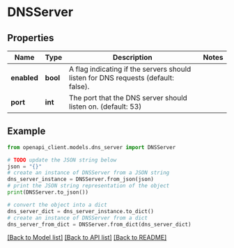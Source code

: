 # DNSServer


## Properties

Name | Type | Description | Notes
------------ | ------------- | ------------- | -------------
**enabled** | **bool** | A flag indicating if the servers should listen for DNS requests (default: false). | 
**port** | **int** | The port that the DNS server should listen on. (default: 53) | 

## Example

```python
from openapi_client.models.dns_server import DNSServer

# TODO update the JSON string below
json = "{}"
# create an instance of DNSServer from a JSON string
dns_server_instance = DNSServer.from_json(json)
# print the JSON string representation of the object
print(DNSServer.to_json())

# convert the object into a dict
dns_server_dict = dns_server_instance.to_dict()
# create an instance of DNSServer from a dict
dns_server_from_dict = DNSServer.from_dict(dns_server_dict)
```
[[Back to Model list]](../README.md#documentation-for-models) [[Back to API list]](../README.md#documentation-for-api-endpoints) [[Back to README]](../README.md)


